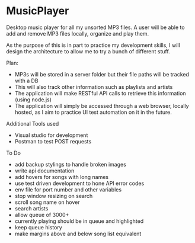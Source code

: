# MusicPlayer
Desktop music player for all my unsorted MP3 files. A user will be able to add and remove MP3 files locally, organize and play them.

As the purpose of this is in part to practice my development skills, I will design the architecture to allow me to try a bunch of different stuff.

Plan:
- MP3s will be stored in a server folder but their file paths will be tracked with a DB 
- This will also track other information such as playlists and artists
- The application will make RESTful API calls to retrieve this information (using node.js)
- The application will simply be accessed through a web browser, locally hosted, as I aim to practice UI test automation on it in the future.


Additional Tools used
- Visual studio for development
- Postman to test POST requests

To Do
- add backup stylings to handle broken images
- write api documentation
- add hovers for songs with long names
- use test driven development to hone API error codes
- env file for port number and other variables
- stop window resizing on search
- scroll song name on hover
- search artists
- allow queue of 3000+
- currently playing should be in queue and highlighted
- keep queue history
- make margins above and below song list equivalent